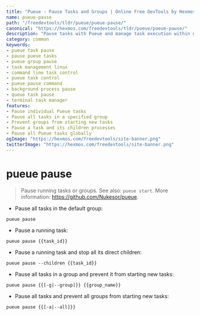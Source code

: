 ```yaml
---
title: "Pueue - Pause Tasks and Groups | Online Free DevTools by Hexmos"
name: pueue-pause
path: "/freedevtools/tldr/pueue/pueue-pause/"
canonical: "https://hexmos.com/freedevtools/tldr/pueue/pueue-pause/"
description: "Pause tasks with Pueue and manage task execution within groups. Control task flow with this command-line tool. Free online tool, no registration required."
category: common
keywords:
- pueue task pause
- pause pueue tasks
- pueue group pause
- task management linux
- command line task control
- pueue task control
- pueue pause command
- background process pause
- queue task pause
- terminal task manager
features:
- Pause individual Pueue tasks
- Pause all tasks in a specified group
- Prevent groups from starting new tasks
- Pause a task and its children processes
- Pause all Pueue tasks globally
ogImage: "https://hexmos.com/freedevtools/site-banner.png"
twitterImage: "https://hexmos.com/freedevtools/site-banner.png"
---
```


# pueue pause

> Pause running tasks or groups.
> See also: `pueue start`.
> More information: <https://github.com/Nukesor/pueue>.

- Pause all tasks in the default group:

`pueue pause`

- Pause a running task:

`pueue pause {{task_id}}`

- Pause a running task and stop all its direct children:

`pueue pause --children {{task_id}}`

- Pause all tasks in a group and prevent it from starting new tasks:

`pueue pause {{[-g|--group]}} {{group_name}}`

- Pause all tasks and prevent all groups from starting new tasks:

`pueue pause {{[-a|--all]}}`
